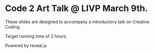 # Code 2 Art Talk @ LIVP March 9th.

These slides are designed to accompany a introductory talk on Creative Coding.

Target running time of 2 hours.

Powered by reveal.js
